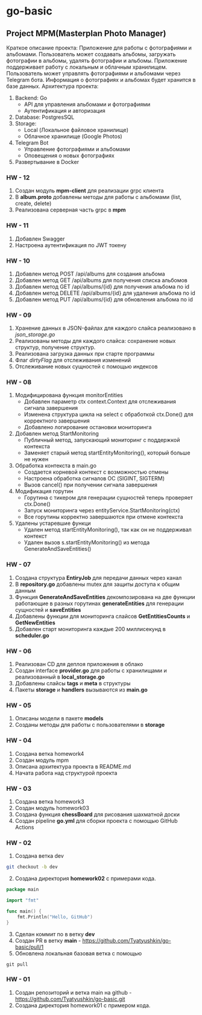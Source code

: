 # go-basic

## Project MPM(Masterplan Photo Manager)
Краткое описание проекта: Приложение для работы с фотографиями и альбомами. Пользователь может создавать альбомы, загружать фотографии в альбомы, удалять фотографии и альбомы. Приложение поддерживает работу с локальным и облачным хранилищем. Пользователь может управлять фотографиями и альбомами через Telegram бота. Информация о фотографиях и альбомах будет хранится в базе данных.
Архитектура проекта:
1. Backend: Go
    - API для управления альбомами и фотографиями
    - Аутентификация и авторизация
2. Database: PostgresSQL
3. Storage: 
    - Local (Локальное файловое хранилище)
    - Облачное хранилище (Google Photos)
4. Telegram Bot
    - Управление фотографиями и альбомами
    - Оповещения о новых фотографиях
5. Развертывание в Docker

### HW - 12
1. Создан модуль **mpm-client** для реализации grpc клиента
2. В **album.proto** добавлены методы для работы с альбомами (list, create, delete)
3. Реализована серверная часть grpc в **mpm**

### HW - 11
1. Добавлен Swagger
2. Настроена аутентификация по JWT токену

### HW - 10
1. Добавлен метод POST /api/albums для создания альбома
2. Добавлен метод GET /api/albums для получения списка альбомов
3. Добавлен метод GET /api/albums/{id} для получения альбома по id
4. Добавлен метод DELETE /api/albums/{id} для удаления альбома по id
5. Добавлен метод PUT /api/albums/{id} для обновления альбома по id


### HW - 09
1. Хранение данных в JSON-файлах для каждого слайса реализовано  в *json_storage.go*
2. Реализованы методы для каждого слайса: сохранение новых структур, получение структур.
3. Реализована загрузка данных при старте программы
4. Флаг *dirtyFlag* для отслеживания изменений
5. Отслеживание новых сущностей с помощью индексов


### HW - 08

1. Модифицирована функция monitorEntities
   - Добавлен параметр ctx context.Context для отслеживания сигнала завершения
   - Изменена структура цикла на select с обработкой ctx.Done() для корректного завершения
   - Добавлено логирование остановки мониторинга
2. Добавлен метод StartMonitoring
   - Публичный метод, запускающий мониторинг с поддержкой контекста
   - Заменяет старый метод startEntityMonitoring(), который больше не нужен
3. Обработка контекста в main.go
   - Создается корневой контекст с возможностью отмены
   - Настроена обработка сигналов ОС (SIGINT, SIGTERM)
   - Вызов cancel() при получении сигнала завершения
4. Модификация горутин
   - Горутина с тикером для генерации сущностей теперь проверяет ctx.Done()
   - Запуск мониторинга через entityService.StartMonitoring(ctx)
   - Все горутины корректно завершаются при отмене контекста
5. Удалены устаревшие функци
   - Удален метод startEntityMonitoring(), так как он не поддерживал контекст
   - Удален вызов s.startEntityMonitoring() из метода GenerateAndSaveEntities()

### HW - 07
1. Создана структура **EntiryJob** для передачи данных через канал
2. В **repository.go** добавлены mutex для защиты доступа к общим данным
3. Функция **GenerateAndSaveEntities** декомпозирована на две функции работающие в разных горутинах **generateEntities** для генерации сущностей и **saveEntities**
4. Добавлены функции для мониторинга слайсов **GetEntitiesCounts** и **GetNewEntities**
5. Добавлен старт мониторинга каждые 200 миллисекунд в **scheduler.go**

### HW - 06
1. Реализован CD для деплоя приложения в облако
2. Создан interface **provider.go** для работы с хранилищами и реализованный в **local_storage.go**
3. Добавлены слайсы **tags** и **meta** в структуры
4. Пакеты  **storage** и **handlers** вызываются из **main.go** 

### HW - 05
1. Описаны модели в пакете **models** 
2. Созданы методы для работы с пользователями в **storage**

### HW - 04
1. Создана ветка homework4
2. Создан модуль mpm
3. Описана архитектура проекта в README.md
4. Начата работа над структурой проекта


### HW - 03
1. Создана ветка homework3
2. Создан модуль homework03
3. Создана функция **chessBoard** для рисования шахматной доски
4. Создан pipeline **go.yml** для сборки проекта с помощью GitHub Actions

### HW - 02
1. Создана ветка dev
````bash
git checkout -b dev
````
2. Создана директория **homework02** c примерами кода.
````go
package main

import "fmt"

func main() {
	fmt.Println("Hello, GitHub")
}
````
3. Сделан коммит по в ветку **dev**
4. Создан PR в ветку **main** - https://github.com/Tyatyushkin/go-basic/pull/1
5. Обновлена локальная базовая ветка с помощью 
````
git pull
````

### HW - 01
1. Создан репозиторий и ветка main на github - https://github.com/Tyatyushkin/go-basic.git
2. Создана директория homework01 с примером кода.